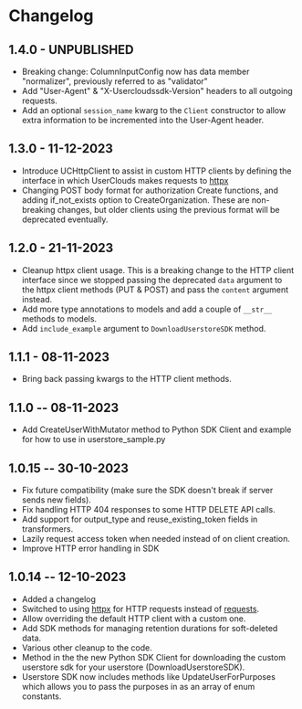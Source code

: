# Changelog

## 1.4.0 - UNPUBLISHED

- Breaking change: ColumnInputConfig now has data member "normalizer", previously referred to as "validator"
- Add "User-Agent" & "X-Usercloudssdk-Version" headers to all outgoing requests.
- Add an optional `session_name` kwarg to the `Client` constructor to allow extra information to be incremented into the User-Agent header.

## 1.3.0 - 11-12-2023

- Introduce UCHttpClient to assist in custom HTTP clients by defining the interface in which UserClouds makes requests to [httpx](https://www.python-httpx.org/)
- Changing POST body format for authorization Create functions, and adding if_not_exists option to CreateOrganization. These are non-breaking changes, but older clients using the previous format will be deprecated eventually.

## 1.2.0 - 21-11-2023

- Cleanup httpx client usage.
  This is a breaking change to the HTTP client interface since we stopped passing the deprecated `data` argument to the httpx client methods (PUT & POST) and pass the `content` argument instead.
- Add more type annotations to models and add a couple of `__str__` methods to models.
- Add `include_example` argument to `DownloadUserstoreSDK` method.

## 1.1.1 - 08-11-2023

- Bring back passing kwargs to the HTTP client methods.

## 1.1.0 -- 08-11-2023

- Add CreateUserWithMutator method to Python SDK Client and example for how to use in userstore_sample.py

## 1.0.15 -- 30-10-2023

- Fix future compatibility (make sure the SDK doesn't break if server sends new fields).
- Fix handling HTTP 404 responses to some HTTP DELETE API calls.
- Add support for output_type and reuse_existing_token fields in transformers.
- Lazily request access token when needed instead of on client creation.
- Improve HTTP error handling in SDK

## 1.0.14 -- 12-10-2023

- Added a changelog
- Switched to using [httpx](https://www.python-httpx.org/) for HTTP requests instead of [requests](https://requests.readthedocs.io/en/master/).
- Allow overriding the default HTTP client with a custom one.
- Add SDK methods for managing retention durations for soft-deleted data.
- Various other cleanup to the code.
- Method in the the new Python SDK Client for downloading the custom userstore sdk for your userstore (DownloadUserstoreSDK).
- Userstore SDK now includes methods like UpdateUserForPurposes which allows you to pass the purposes in as an array of enum constants.
